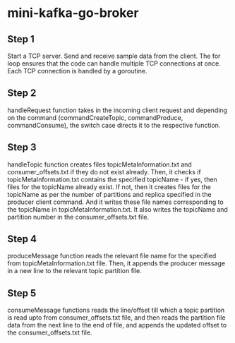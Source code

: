 # mini-kafka-go-broker

## Step 1

Start a TCP server. Send and receive sample data from the client.
The for loop ensures that the code can handle multiple TCP connections at once. Each TCP connection is handled by a goroutine.

## Step 2

handleRequest function takes in the incoming client request and depending on the command (commandCreateTopic, commandProduce, commandConsume), the switch case directs it to the respective function.

## Step 3

handleTopic function creates files topicMetaInformation.txt and consumer_offsets.txt if they do not exist already.
Then, it checks if topicMetaInformation.txt contains the specified topicName - if yes, then files for the topicName already exist. If not, then it creates files for the topicName as per the number of partitions and replica specified in the producer client command. And it writes these file names corresponding to the topicName in topicMetaInformation.txt. It also writes the topicName and partition number in the consumer_offsets.txt file.

## Step 4

produceMessage function reads the relevant file name for the specified from topicMetaInformation.txt file. Then, it appends the producer message in a new line to the relevant topic partition file.

## Step 5

consumeMessage functions reads the line/offset till which a topic partition is read upto from consumer_offsets.txt file, and then reads the partition file data from the next line to the end of file, and appends the updated offset to the consumer_offsets.txt file.
